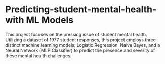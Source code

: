 # Predicting-student-mental-health-with ML Models
This project focuses on the pressing issue of student mental health. Utilizing a dataset of 1977 student responses, this project employs three distinct machine learning models: Logistic Regression, Naive Bayes, and a Neural Network (MLP Classifier) to predict the presence and severity of these mental health challenges.
